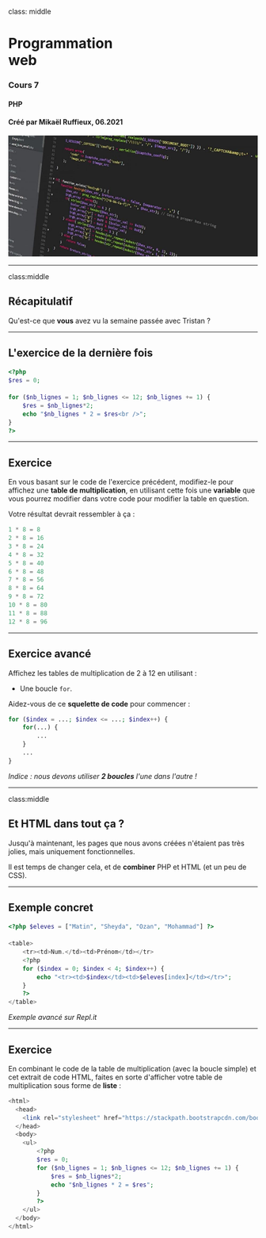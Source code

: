 class: middle

<h1><span class="secondary-color">Programmation</span><br/>web</h1>

### Cours 7

#### PHP

#### Créé par Mikaël Ruffieux, 06.2021

<img class="first-slide-image" src="../sources_cours/img/first_slide.jpg">

---
class:middle

## Récapitulatif

Qu'est-ce que **vous** avez vu la semaine passée avec Tristan ? 

---

## L'exercice de la <span class="secondary-color">dernière fois</span>

```php
<?php
$res = 0;

for ($nb_lignes = 1; $nb_lignes <= 12; $nb_lignes += 1) {
    $res = $nb_lignes*2;
    echo "$nb_lignes * 2 = $res<br />";
}
?>
```

---

## <span class="secondary-color">Exercice</span>

En vous basant sur le code de l'exercice précédent, modifiez-le pour affichez une **table de multiplication**, en utilisant cette fois une **variable** que vous pourrez modifier dans votre code pour modifier la table en question.

Votre résultat devrait ressembler à ça : 

```php
1 * 8 = 8
2 * 8 = 16
3 * 8 = 24
4 * 8 = 32
5 * 8 = 40
6 * 8 = 48
7 * 8 = 56
8 * 8 = 64
9 * 8 = 72
10 * 8 = 80
11 * 8 = 88
12 * 8 = 96
```

---

## Exercice <span class="secondary-color">avancé</span>

Affichez les tables de multiplication de 2 à 12 en utilisant : 

- Une boucle `for`.

Aidez-vous de ce **squelette de code** pour commencer : 

```php
for ($index = ...; $index <= ...; $index++) {
    for(...) {
        ...
    }
    ...
}
```

*Indice : nous devons utiliser **2 boucles** l'une dans l'autre !*

---
class:middle

## Et <span class="secondary-color">HTML</span> dans tout ça ?

Jusqu'à maintenant, les pages que nous avons créées n'étaient pas très jolies, mais uniquement fonctionnelles.

Il est temps de changer cela, et de **combiner** PHP et HTML (et un peu de CSS).

---

## Exemple <span class="secondary-color">concret</span>

```php
<?php $eleves = ["Matin", "Sheyda", "Ozan", "Mohammad"] ?>

<table>
    <tr><td>Num.</td><td>Prénom</td></tr>
    <?php
    for ($index = 0; $index < 4; $index++) {
        echo "<tr><td>$index</td><td>$eleves[index]</td></tr>";
    }
    ?>
</table>
```

*Exemple avancé sur Repl.it*


---

## <span class="secondary-color">Exercice</span>

En combinant le code de la table de multiplication (avec la boucle simple) et cet extrait de code HTML, faites en sorte d'afficher votre table de multiplication sous forme de **liste** :

```php
<html>
  <head>
    <link rel="stylesheet" href="https://stackpath.bootstrapcdn.com/bootstrap/4.3.1/css/bootstrap.min.css" integrity="sha384-ggOyR0iXCbMQv3Xipma34MD+dH/1fQ784/j6cY/iJTQUOhcWr7x9JvoRxT2MZw1T" crossorigin="anonymous">
  </head>
  <body>
    <ul>
        <?php 
        $res = 0;
        for ($nb_lignes = 1; $nb_lignes <= 12; $nb_lignes += 1) {
            $res = $nb_lignes*2;
            echo "$nb_lignes * 2 = $res";
        } 
        ?>
    </ul>
  </body>
</html>
```